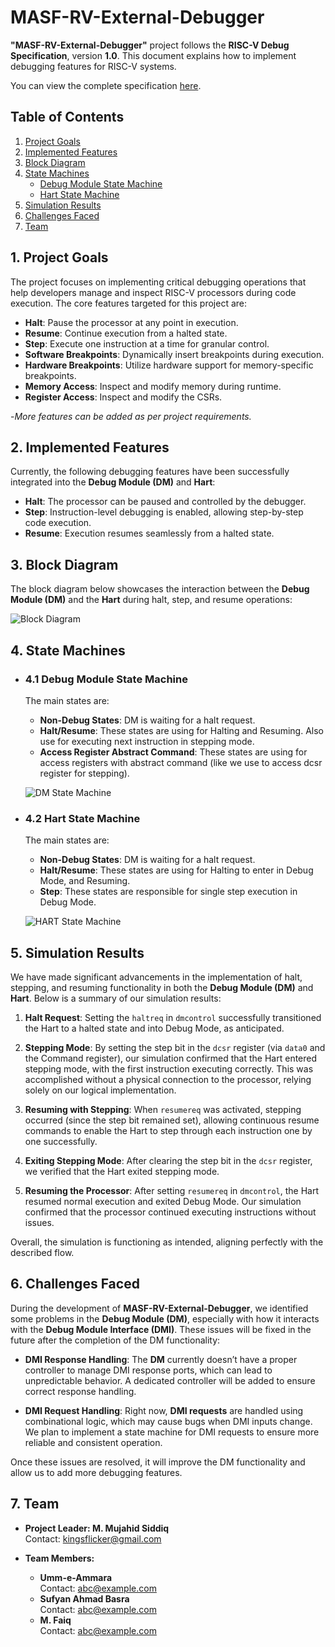 # MASF-RV-External-Debugger

**"MASF-RV-External-Debugger"** project follows the **RISC-V Debug Specification**, version **1.0**. This document explains how to implement debugging features for RISC-V systems.

You can view the complete specification [here](https://www.scs.stanford.edu/~zyedidia/docs/riscv/riscv-debug.pdf).

## Table of Contents

1. [Project Goals](#1-project-goals)
2. [Implemented Features](#2-implemented-features)
3. [Block Diagram](#3-block-diagram)
4. [State Machines](#4-state-machines)
   - [Debug Module State Machine](#41-debug-module-state-machine)
   - [Hart State Machine](#42-hart-state-machine)
5. [Simulation Results](#5-simulation-results)
6. [Challenges Faced](#6-challenges-faced)
7. [Team](#7-team)

## 1. Project Goals

The project focuses on implementing critical debugging operations that help developers manage and inspect RISC-V processors during code execution. The core features targeted for this project are:

- **Halt**: Pause the processor at any point in execution.
- **Resume**: Continue execution from a halted state.
- **Step**: Execute one instruction at a time for granular control.
- **Software Breakpoints**: Dynamically insert breakpoints during execution.
- **Hardware Breakpoints**: Utilize hardware support for memory-specific breakpoints.
- **Memory Access**: Inspect and modify memory during runtime.
- **Register Access**: Inspect and modify the CSRs.

-_More features can be added as per project requirements._

## 2. Implemented Features

Currently, the following debugging features have been successfully integrated into the **Debug Module (DM)** and **Hart**:

- **Halt**: The processor can be paused and controlled by the debugger.
- **Step**: Instruction-level debugging is enabled, allowing step-by-step code execution.
- **Resume**: Execution resumes seamlessly from a halted state.

## 3. Block Diagram

The block diagram below showcases the interaction between the **Debug Module (DM)** and the **Hart** during halt, step, and resume operations:

![Block Diagram](https://github.com/kingsflicker/MASF-RV-External-Debugger/blob/main/Project_Diagrams/Block_Diagram.png)

## 4. State Machines

- ### 4.1 Debug Module State Machine

  The main states are:

  - **Non-Debug States**: DM is waiting for a halt request.
  - **Halt/Resume**: These states are using for Halting and Resuming. Also use for executing next instruction in stepping mode.
  - **Access Register Abstract Command**: These states are using for access registers with abstract command (like we use to access dcsr register for stepping).

  ![DM State Machine](https://github.com/kingsflicker/MASF-RV-External-Debugger/blob/main/Project_Diagrams/DM_FSM.png)

- ### 4.2 Hart State Machine

  The main states are:

  - **Non-Debug States**: DM is waiting for a halt request.
  - **Halt/Resume**: These states are using for Halting to enter in Debug Mode, and Resuming.
  - **Step**: These states are responsible for single step execution in Debug Mode.

  ![HART State Machine](https://github.com/kingsflicker/MASF-RV-External-Debugger/blob/main/Project_Diagrams/HART_FSM.png)

## 5. Simulation Results

We have made significant advancements in the implementation of halt, stepping, and resuming functionality in both the **Debug Module (DM)** and **Hart**. Below is a summary of our simulation results:

1. **Halt Request**: Setting the `haltreq` in `dmcontrol` successfully transitioned the Hart to a halted state and into Debug Mode, as anticipated.

2. **Stepping Mode**: By setting the step bit in the `dcsr` register (via `data0` and the Command register), our simulation confirmed that the Hart entered stepping mode, with the first instruction executing correctly. This was accomplished without a physical connection to the processor, relying solely on our logical implementation.

3. **Resuming with Stepping**: When `resumereq` was activated, stepping occurred (since the step bit remained set), allowing continuous resume commands to enable the Hart to step through each instruction one by one successfully.

4. **Exiting Stepping Mode**: After clearing the step bit in the `dcsr` register, we verified that the Hart exited stepping mode.

5. **Resuming the Processor**: After setting `resumereq` in `dmcontrol`, the Hart resumed normal execution and exited Debug Mode. Our simulation confirmed that the processor continued executing instructions without issues.

Overall, the simulation is functioning as intended, aligning perfectly with the described flow.

## 6. Challenges Faced

During the development of **MASF-RV-External-Debugger**, we identified some problems in the **Debug Module (DM)**, especially with how it interacts with the **Debug Module Interface (DMI)**. These issues will be fixed in the future after the completion of the DM functionality:

- **DMI Response Handling**: The **DM** currently doesn’t have a proper controller to manage DMI response ports, which can lead to unpredictable behavior. A dedicated controller will be added to ensure correct response handling.

- **DMI Request Handling**: Right now, **DMI requests** are handled using combinational logic, which may cause bugs when DMI inputs change. We plan to implement a state machine for DMI requests to ensure more reliable and consistent operation.

Once these issues are resolved, it will improve the DM functionality and allow us to add more debugging features.

## 7. Team

- **Project Leader: M. Mujahid Siddiq**  
  Contact: kingsflicker@gmail.com

- **Team Members:**
  - **Umm-e-Ammara**  
    Contact: abc@example.com
  - **Sufyan Ahmad Basra**  
    Contact: abc@example.com
  - **M. Faiq**  
    Contact: abc@example.com
